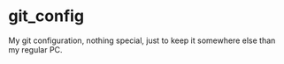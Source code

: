 # git_config

My git configuration, nothing special, just to keep it somewhere else than my regular PC.
